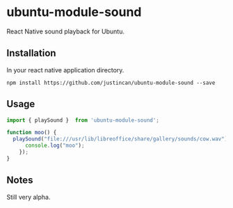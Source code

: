 
# ubuntu-module-sound

React Native sound playback for Ubuntu.

## Installation

In your react native application directory.

```
npm install https://github.com/justincan/ubuntu-module-sound --save
```

## Usage

```js
import { playSound }  from 'ubuntu-module-sound';

function moo() {
  playSound("file:///usr/lib/libreoffice/share/gallery/sounds/cow.wav").then(() => {
      console.log("moo");
    });
}
```

## Notes

Still very alpha.

